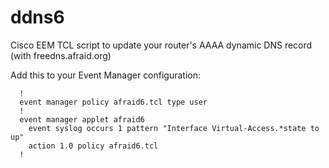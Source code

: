 ddns6
=====

Cisco EEM TCL script to update your router's AAAA dynamic DNS record (with freedns.afraid.org)

Add this to your Event Manager configuration:
```
  !
  event manager policy afraid6.tcl type user
  !
  event manager applet afraid6
    event syslog occurs 1 pattern "Interface Virtual-Access.*state to up"
    action 1.0 policy afraid6.tcl
  !
```
